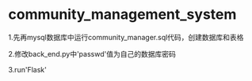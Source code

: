 # community_management_system
1.先再mysql数据库中运行community_manager.sql代码，创建数据库和表格

2.修改back_end.py中'passwd'值为自己的数据库密码

3.run'Flask'
